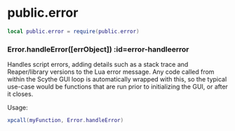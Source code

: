 # public.error
```lua
local public.error = require(public.error)
```

<section class="segment">

### Error.handleError([errObject]) :id=error-handleerror

Handles script errors, adding details such as a stack trace and Reaper/library
versions to the Lua error message. Any code called from within the Scythe GUI
loop is automatically wrapped with this, so the typical use-case would be
functions that are run prior to initializing the GUI, or after it closes.


Usage:
```lua
xpcall(myFunction, Error.handleError)
```

</section>